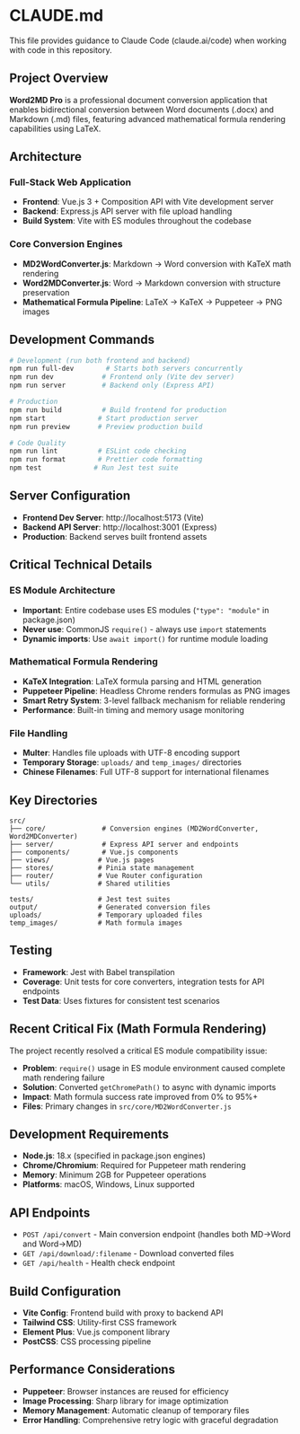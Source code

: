 # CLAUDE.md

This file provides guidance to Claude Code (claude.ai/code) when working with code in this repository.

## Project Overview

**Word2MD Pro** is a professional document conversion application that enables bidirectional conversion between Word documents (.docx) and Markdown (.md) files, featuring advanced mathematical formula rendering capabilities using LaTeX.

## Architecture

### Full-Stack Web Application
- **Frontend**: Vue.js 3 + Composition API with Vite development server
- **Backend**: Express.js API server with file upload handling
- **Build System**: Vite with ES modules throughout the codebase

### Core Conversion Engines
- **MD2WordConverter.js**: Markdown → Word conversion with KaTeX math rendering
- **Word2MDConverter.js**: Word → Markdown conversion with structure preservation
- **Mathematical Formula Pipeline**: LaTeX → KaTeX → Puppeteer → PNG images

## Development Commands

```bash
# Development (run both frontend and backend)
npm run full-dev        # Starts both servers concurrently
npm run dev            # Frontend only (Vite dev server)
npm run server         # Backend only (Express API)

# Production
npm run build          # Build frontend for production
npm start             # Start production server
npm run preview       # Preview production build

# Code Quality
npm run lint          # ESLint code checking
npm run format        # Prettier code formatting
npm test             # Run Jest test suite
```

## Server Configuration

- **Frontend Dev Server**: http://localhost:5173 (Vite)
- **Backend API Server**: http://localhost:3001 (Express)
- **Production**: Backend serves built frontend assets

## Critical Technical Details

### ES Module Architecture
- **Important**: Entire codebase uses ES modules (`"type": "module"` in package.json)
- **Never use**: CommonJS `require()` - always use `import` statements
- **Dynamic imports**: Use `await import()` for runtime module loading

### Mathematical Formula Rendering
- **KaTeX Integration**: LaTeX formula parsing and HTML generation
- **Puppeteer Pipeline**: Headless Chrome renders formulas as PNG images
- **Smart Retry System**: 3-level fallback mechanism for reliable rendering
- **Performance**: Built-in timing and memory usage monitoring

### File Handling
- **Multer**: Handles file uploads with UTF-8 encoding support
- **Temporary Storage**: `uploads/` and `temp_images/` directories
- **Chinese Filenames**: Full UTF-8 support for international filenames

## Key Directories

```
src/
├── core/              # Conversion engines (MD2WordConverter, Word2MDConverter)
├── server/            # Express API server and endpoints
├── components/        # Vue.js components
├── views/            # Vue.js pages
├── stores/           # Pinia state management
├── router/           # Vue Router configuration
└── utils/            # Shared utilities

tests/                # Jest test suites
output/               # Generated conversion files
uploads/              # Temporary uploaded files
temp_images/          # Math formula images
```

## Testing

- **Framework**: Jest with Babel transpilation
- **Coverage**: Unit tests for core converters, integration tests for API endpoints
- **Test Data**: Uses fixtures for consistent test scenarios

## Recent Critical Fix (Math Formula Rendering)

The project recently resolved a critical ES module compatibility issue:
- **Problem**: `require()` usage in ES module environment caused complete math rendering failure
- **Solution**: Converted `getChromePath()` to async with dynamic imports
- **Impact**: Math formula success rate improved from 0% to 95%+
- **Files**: Primary changes in `src/core/MD2WordConverter.js`

## Development Requirements

- **Node.js**: 18.x (specified in package.json engines)
- **Chrome/Chromium**: Required for Puppeteer math rendering
- **Memory**: Minimum 2GB for Puppeteer operations
- **Platforms**: macOS, Windows, Linux supported

## API Endpoints

- `POST /api/convert` - Main conversion endpoint (handles both MD→Word and Word→MD)
- `GET /api/download/:filename` - Download converted files
- `GET /api/health` - Health check endpoint

## Build Configuration

- **Vite Config**: Frontend build with proxy to backend API
- **Tailwind CSS**: Utility-first CSS framework
- **Element Plus**: Vue.js component library
- **PostCSS**: CSS processing pipeline

## Performance Considerations

- **Puppeteer**: Browser instances are reused for efficiency
- **Image Processing**: Sharp library for image optimization
- **Memory Management**: Automatic cleanup of temporary files
- **Error Handling**: Comprehensive retry logic with graceful degradation